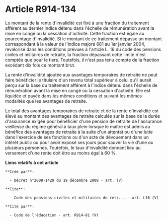 # Article R914-134

Le montant de la rente d'invalidité est fixé à une fraction du traitement afférent au dernier indice détenu dans l'échelle de
rémunération avant la mise en congé ou la cessation d'activité. Cette fraction est égale au pourcentage d'invalidité. Si le
montant de ce traitement dépasse un montant correspondant à la valeur de l'indice majoré 681 au 1er janvier 2004, revalorisé
dans les conditions prévues à l'article L. 16 du code des pensions civiles et militaires de retraite, la fraction dépassant
cette limite n'est comptée que pour le tiers. Toutefois, il n'est pas tenu compte de la fraction excédant dix fois ce montant
brut. 

La rente d'invalidité ajoutée aux avantages temporaires de retraite ne peut faire bénéficier le titulaire d'un revenu total
supérieur à celui qu'il aurait perçu sur la base du traitement afférent à l'indice détenu dans l'échelle de rémunération
avant la mise en congé ou la cessation d'activité. Elle est liquidée et payée dans les mêmes conditions et suivant les mêmes
modalités que les avantages de retraite. 

Le total des avantages temporaires de retraite et de la rente d'invalidité est élevé au montant des avantages de retraite
calculés sur la base de la durée d'assurance exigée pour bénéficier d'une pension de retraite de l'assurance vieillesse du
régime général à taux plein lorsque le maître est admis au bénéfice des avantages de retraite à la suite d'un attentat ou
d'une lutte dans l'exercice de ses fonctions ou d'un acte de dévouement dans un intérêt public ou pour avoir exposé ses jours
pour sauver la vie d'une ou plusieurs personnes. Toutefois, le taux d'invalidité donnant lieu au versement d'une rente doit
être au moins égal à 60 %.

**Liens relatifs à cet article**

	**Créé par**:

	  - Décret n°2008-1429 du 19 décembre 2008 - art. (V)

	**Cite**:

	  - Code des pensions civiles et militaires de retr... - art. L16 (V)

	**Cité par**:

	  - Code de l'éducation - art. R914-81 (V)
